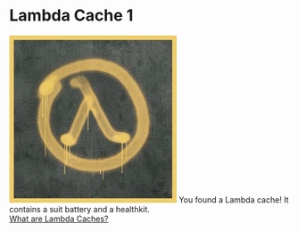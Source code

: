 # Lambda Cache 1
![](assets/images/lambda.jpeg)
You found a Lambda cache! It contains a suit battery and a healthkit.
<br>
[What are Lambda Caches?](whatarl.md)
